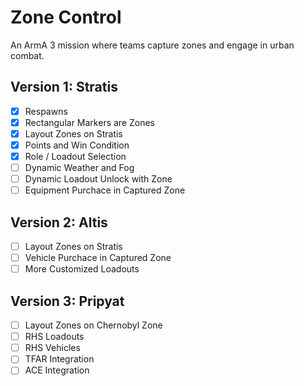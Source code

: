 # Zone Control

An ArmA 3 mission where teams capture zones and engage in urban combat.

## Version 1: Stratis

- [x] Respawns
- [x] Rectangular Markers are Zones
- [x] Layout Zones on Stratis
- [x] Points and Win Condition
- [x] Role / Loadout Selection
- [ ] Dynamic Weather and Fog
- [ ] Dynamic Loadout Unlock with Zone
- [ ] Equipment Purchace in Captured Zone

## Version 2: Altis

- [ ] Layout Zones on Stratis
- [ ] Vehicle Purchace in Captured Zone
- [ ] More Customized Loadouts

## Version 3: Pripyat

- [ ] Layout Zones on Chernobyl Zone
- [ ] RHS Loadouts
- [ ] RHS Vehicles
- [ ] TFAR Integration
- [ ] ACE Integration
